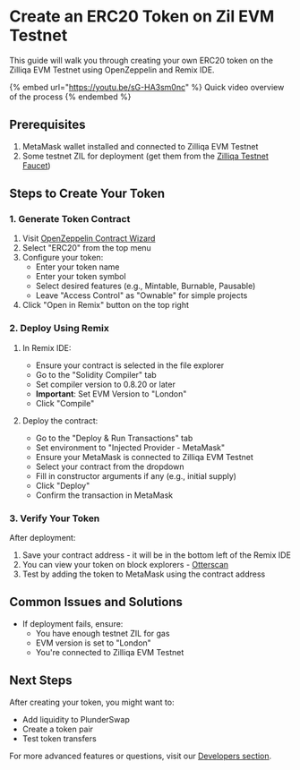 # Create an ERC20 Token on Zil EVM Testnet

This guide will walk you through creating your own ERC20 token on the Zilliqa EVM Testnet using OpenZeppelin and Remix IDE.

{% embed url="https://youtu.be/sG-HA3sm0nc" %}
Quick video overview of the process
{% endembed %}

## Prerequisites

1. MetaMask wallet installed and connected to Zilliqa EVM Testnet
2. Some testnet ZIL for deployment (get them from the [Zilliqa Testnet Faucet](https://dev-wallet.zilliqa.com/faucet?network=testnet))

## Steps to Create Your Token

### 1. Generate Token Contract

1. Visit [OpenZeppelin Contract Wizard](https://wizard.openzeppelin.com/)
2. Select "ERC20" from the top menu
3. Configure your token:
   - Enter your token name
   - Enter your token symbol
   - Select desired features (e.g., Mintable, Burnable, Pausable)
   - Leave "Access Control" as "Ownable" for simple projects
4. Click "Open in Remix" button on the top right

### 2. Deploy Using Remix

1. In Remix IDE:
   - Ensure your contract is selected in the file explorer
   - Go to the "Solidity Compiler" tab
   - Set compiler version to 0.8.20 or later
   - **Important**: Set EVM Version to "London"
   - Click "Compile"

2. Deploy the contract:
   - Go to the "Deploy & Run Transactions" tab
   - Set environment to "Injected Provider - MetaMask"
   - Ensure your MetaMask is connected to Zilliqa EVM Testnet
   - Select your contract from the dropdown
   - Fill in constructor arguments if any (e.g., initial supply)
   - Click "Deploy"
   - Confirm the transaction in MetaMask

### 3. Verify Your Token

After deployment:
1. Save your contract address - it will be in the bottom left of the Remix IDE
2. You can view your token on block explorers - [Otterscan](https://otterscan.testnet.zilliqa.com/)
3. Test by adding the token to MetaMask using the contract address

## Common Issues and Solutions

- If deployment fails, ensure:
  - You have enough testnet ZIL for gas
  - EVM version is set to "London"
  - You're connected to Zilliqa EVM Testnet

## Next Steps

After creating your token, you might want to:
- Add liquidity to PlunderSwap
- Create a token pair
- Test token transfers

For more advanced features or questions, visit our [Developers section](../developers/README.md). 